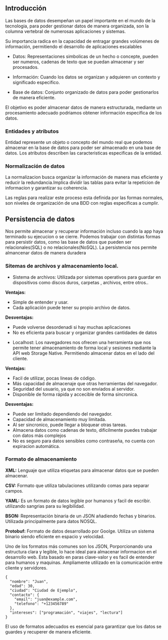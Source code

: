 ## Introducción 

Las bases de datos desempeñan un papel importante en el mundo de la tecnologia, para poder gestionar datos de manera organizada, son la columna vertebral de numerosas aplicaciones y sistemas.


Su importancia radica en la capacidad de entragar grandes volúmenes de información, permitiendo el desarrollo de aplicaciones escalables

- Datos: Representaciones simbolicas de un hecho o concepte, pueden ser numeros, cadenas de texto que se puedan almacenar y ser procesados.

- Información: Cuando los datos se organizan y adquieren un contexto y significado especifico.

- Base de datos: Conjunto organizado de datos para poder gestionarlos de manera eficiente.

El objetivo es poder almacenar datos de manera estructurada, mediante un procesamiento adecuado podriamos obtener información especifica de los datos.

### Entidades y atributos
Entidad represente un objeto o concepto del mundo real que podemos almacenar en la base de datos para poder ser almacenado en una base de datos.
Los atributos describen las caracteristicas especificas de la entidad.

### Normalización de datos
La normalizacion busca organizar la información de manera mas eficiente y reducir la redundancia.Implica dividir las tablas para evitar la repeticion de informacion y garantizar su coherencia.

Las reglas para realizar este proceso esta definida por las formas normales, son niveles de organización de una BDD con reglas especificas a cumplir.


## Persistencia de datos
Nos permite almacenar y recuperar información incluso cuando la app haya terminado su ejecucion o se cierre. Podemos trabajar con distintas formas para persistir datos, como las base de datos que pueden ser relacionales(SQL) o no relacionales(NoSQL). La persistencia nos permite almancenar datos de manera duradera

### Sitemas de archivos y almacenamiento local.

- Sistema de archivos: Utilizada por sistemas operativos para guardar en dispositivos como discos duros, carpetas , archivos, entre otros..

**Ventajas:**
+ Simple de entender y usar.
+ Cada aplicación puede tener su propio archivo de datos.

**Desventajas:**
+ Puede volverse desordenadi si hay muchas aplicaciones
+ No es eficienta para buscar y organizar grandes cantidades de datos

- Localhost: Los navegadores nos ofrecen una herramienta que nos permite tener almacenamiento de forma local y sesiones mediante la API web Storage Native. Permitiendo almacenar datos en el lado del cliente.

**Ventajas:**
+ Facil de utilizar, pocas lineas de código.
+ Más capacidad de almacenaje que otras herramientas del navegador.
+ Seguridad del usuario, ya que no son enviados al servidor.
+ Disponible de forma rápida y accecible de forma sincronica.

**Desventajas:**
+ Puede ser limitado dependiendo del navegador.
+ Capacidad de almacenamiento muy limitada.
+ Al ser sincronico, puede llegar a bloquear otras tareas.
+ Almacena datos como cadenas de texto, dificilmente puedes trabajar con datos más complejos
+ No es seguro para datos sensibles como contraseña, no cuenta con expiracion automática.


### Formato de almacenamiento
**XML:** Lenguaje que utiliza etiquetas para almacenar datos que se pueden almacenar.

**CSV:** Formato que utiliza tabulaciones utilizando comas para separar campos.

**YAML:** Es un formato de datos legible por humanos y facil de escribir. utilizando sangrias para su legibilidad.

**BSON:** Representación binaria de un JSON añadiendo fechas y binarios. Utilizada principalmente para datos NOSQL.

**Protobuf:** Formato de datos desarrollado por Goolge. Utiliza un sistema binario siendo eficiente en espacio y velocidad.

Uno de los formatos más comunes son los JSON, Porporcionando una estructura clara y legible, lo hace ideal para almacenar informacion en el desarrollo web. Esta basado en paras clave-valor y es facil de entender para humanos y maquinas. Ampliamente utilizado en la comunicación entre cliente y servidores.

```
{
  "nombre": "Juan",
  "edad": 30,
  "ciudad": "Ciudad de Ejemplo",
  "contacto": {
    "email": "juan@example.com",
    "telefono": "+123456789"
  },
  "intereses": ["programación", "viajes", "lectura"]
}
```
El uso de formatos adecuados es esencial para garantizar que los datos se guardes y recuperer de manera eficiente.